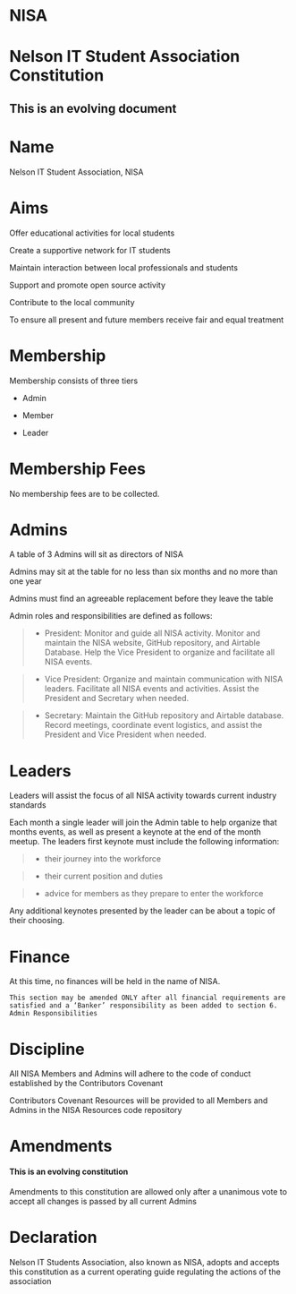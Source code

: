# NISA

# Nelson IT Student Association Constitution

## This is an evolving document

# Name

Nelson IT Student Association, NISA

# Aims

Offer educational activities for local students

Create a supportive network for IT students

Maintain interaction between local professionals and students

Support and promote open source activity

Contribute to the local community

To ensure all present and future members receive fair and equal treatment

# Membership

Membership consists of three tiers

- Admin

- Member

- Leader

# Membership Fees

No membership fees are to be collected.

# Admins

A table of 3 Admins will sit as directors of NISA

Admins may sit at the table for no less than six months and no more than one year

Admins must find an agreeable replacement before they leave the table

Admin roles and responsibilities are defined as follows:

> - President: Monitor and guide all NISA activity. Monitor and maintain the NISA website, GitHub repository, and Airtable Database. Help the Vice President to organize and facilitate all NISA events.

> - Vice President: Organize and maintain communication with NISA leaders. Facilitate all NISA events and activities. Assist the President and Secretary when needed.

> - Secretary: Maintain the GitHub repository and Airtable database. Record meetings, coordinate event logistics, and assist the President and Vice President when needed.

# Leaders

Leaders will assist the focus of all NISA activity towards current industry standards

Each month a single leader will join the Admin table to help organize that months events, as well as present a keynote at the end of the month meetup. The leaders first keynote must include the following information:

> - their journey into the workforce

> - their current position and duties

> - advice for members as they prepare to enter the workforce

Any additional keynotes presented by the leader can be about a topic of their choosing. 

# Finance

At this time, no finances will be held in the name of NISA.

```
This section may be amended ONLY after all financial requirements are satisfied and a ‘Banker’ responsibility as been added to section 6. Admin Responsibilities
```

# Discipline

All NISA Members and Admins will adhere to the code of conduct established by the Contributors Covenant

Contributors Covenant Resources will be provided to all Members and Admins in the NISA Resources code repository

# Amendments

#### This is an evolving constitution

Amendments to this constitution are allowed only after a unanimous vote to accept all changes is passed by all current Admins

# Declaration

Nelson IT Students Association, also known as NISA, adopts and accepts this constitution as a current operating guide regulating the actions of the association

